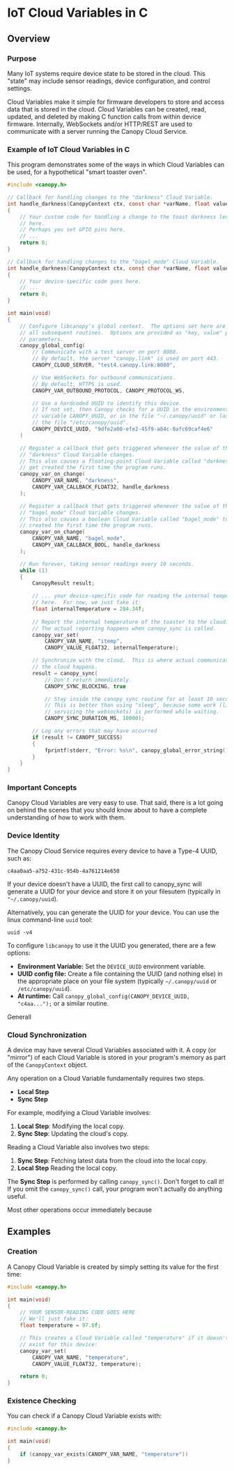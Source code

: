 IoT Cloud Variables in C
===============================================================================

Overview
-------------------------------------------------------------------------------

### Purpose

Many IoT systems require device state to be stored in the cloud.  This "state"
may include sensor readings, device configuration, and control settings.

Cloud Variables make it simple for firmware developers to store and access data
that is stored in the cloud.  Cloud Variables can be created, read, updated,
and deleted by making C function calls from within device firmware.
Internally, WebSockets and/or HTTP/REST are used to communicate with a server
running the Canopy Cloud Service.

### Example of IoT Cloud Variables in C

This program demonstrates some of the ways in which Cloud Variables can be
used, for a hypothetical "smart toaster oven".

```c
#include <canopy.h>

// Callback for handling changes to the "darkness" Cloud Variable.
int handle_darkness(CanopyContext ctx, const char *varName, float value)
{
    // Your custom code for handling a change to the toast darkness level goes
    // here.
    // Perhaps you set GPIO pins here.
    // ...
    return 0;
}

// Callback for handling changes to the "bagel_mode" Cloud Variable.
int handle_darkness(CanopyContext ctx, const char *varName, float value)
{
    // Your device-specific code goes here.
    // ...
    return 0;
}

int main(void)
{
    // Configure libcanopy's global context.  The options set here are used by
    // all subsequent routines.  Options are provided as "key, value" pairs of
    // parameters.
    canopy_global_config(
        // Communicate with a test server on port 8080.
        // By default, the server "canopy.link" is used on port 443.
        CANOPY_CLOUD_SERVER, "test4.canopy.link:8080",

        // Use WebSockets for outbound communications.
        // By default, HTTPS is used.
        CANOPY_VAR_OUTBOUND_PROTOCOL, CANOPY_PROTOCOL_WS,

        // Use a hardcoded UUID to identify this device.
        // If not set, then Canopy checks for a UUID in the environment
        // variable CANOPY_UUID, or in the file "~/.canopy/uuid" or lastly in
        // the file "/etc/canopy/uuid".
        CANOPY_DEVICE_UUID, "9dfe2a00-efe2-45f9-a84c-8afc69caf4e6"
    )

    // Register a callback that gets triggered whenever the value of the
    // "darkness" Cloud Variable changes.
    // This also causes a floating-point Cloud Variable called "darkness" to
    // get created the first time the program runs.
    canopy_var_on_change(
        CANOPY_VAR_NAME, "darkness",
        CANOPY_VAR_CALLBACK_FLOAT32, handle_darkness
    );

    // Register a callback that gets triggered whenever the value of the
    // "bagel_mode" Cloud Variable changes.
    // This also causes a boolean Cloud Variable called "bagel_mode" to get
    // created the first time the program runs.
    canopy_var_on_change(
        CANOPY_VAR_NAME, "bagel_mode",
        CANOPY_VAR_CALLBACK_BOOL, handle_darkness
    );

    // Run forever, taking sensor readings every 10 seconds.
    while (1)
    {
        CanopyResult result;

        // ... your device-specific code for reading the internal temperature
        // here.  For now, we just fake it:
        float internalTemperature = 284.34f;
        
        // Report the internal temperature of the toaster to the cloud.
        // The actual reporting happens when canopy_sync is called.
        canopy_var_set(
            CANOPY_VAR_NAME, "itemp",
            CANOPY_VALUE_FLOAT32, internalTemperature);

        // Synchronize with the cloud.  This is where actual communication with
        // the cloud happens.
        result = canopy_sync(
            // Don't return immediately.
            CANOPY_SYNC_BLOCKING, true

            // Stay inside the canopy_sync routine for at least 10 seconds.
            // This is better than using "sleep", because some work (like
            // servicing the websockets) is performed while waiting.
            CANOPY_SYNC_DURATION_MS, 10000);

        // Log any errors that may have occurred
        if (result != CANOPY_SUCCESS)
        {
            fprintf(stderr, "Error: %s\n", canopy_global_error_string());
        }
    }
}
```

### Important Concepts

Canopy Cloud Variables are very easy to use.  That said, there is a lot going
on behind the scenes that you should know about to have a complete
understanding of how to work with them.

### Device Identity

The Canopy Cloud Service requires every device to have a Type-4 UUID, such as:

    c4aa0aa5-a752-431c-954b-4a761214e650

If your device doesn't have a UUID, the first call to canopy_sync will generate
a UUID for your device and store it on your filesutem (typically in
`"~/.canopy/uuid`).

Alternatively, you can generate the UUID for your device.  You can use the
linux command-line `uuid` tool:

    uuid -v4

To configure `libcanopy` to use it the UUID you generated, there are a few
options:

 - **Environment Variable:** Set the `DEVICE_UUID` environment variable.
 - **UUID config file:** Create a file containing the UUID (and nothing else)
    in the appropriate place on your file system (typically `~/.canopy/uuid` or
    `/etc/canopy/uuid`).
 - **At runtime:** Call `canopy_global_config(CANOPY_DEVICE_UUID, "c4aa...");`
    or a similar routine.

Generall

### Cloud Synchronization

A device may have several Cloud Variables associated with it.  A copy (or
"mirror") of each Cloud Variable is stored in your program's memory as
part of the `CanopyContext` object.

Any operation on a Cloud Variable fundamentally requires two steps.
 - **Local Step**
 - **Sync Step**

For example, modifying a Cloud Variable involves:

1. **Local Step**: Modifying the local copy.
2. **Sync Step**: Updating the cloud's copy.

Reading a Cloud Variable also involves two steps:

1. **Sync Step**: Fetching latest data from the cloud into the local copy.
2. **Local Step** Reading the local copy.

The **Sync Step** is performed by calling `canopy_sync()`.  Don't forget to
call it!  If you omit the `canopy_sync()` call, your program won't actually do
anything useful.

Most other
operations occur immediately because 

Examples
-------------------------------------------------------------------------------
### Creation
A Canopy Cloud Variable is created by simply setting its value for the first
time:
```c
#include <canopy.h>

int main(void)
{
    // YOUR SENSOR-READING CODE GOES HERE
    // We'll just fake it:
    float temperature = 97.8f;

    // This creates a Cloud Variable called "temperature" if it doesn't already
    // exist for this device:
    canopy_var_set(
        CANOPY_VAR_NAME, "temperature", 
        CANOPY_VALUE_FLOAT32, temperature);

    return 0;
}
```

### Existence Checking
You can check if a Canopy Cloud Variable exists with:

``` c
#include <canopy.h>

int main(void)
{
    if (canopy_var_exists(CANOPY_VAR_NAME, "temperature"))
}
